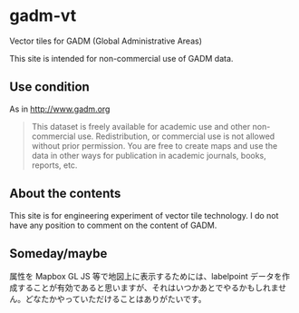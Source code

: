 # gadm-vt
Vector tiles for GADM (Global Administrative Areas)

This site is intended for non-commercial use of GADM data.

## Use condition
As in http://www.gadm.org

> This dataset is freely available for academic use and other non-commercial use. Redistribution, or commercial use is not allowed without prior permission. You are free to create maps and use the data in other ways for publication in academic journals, books, reports, etc.

## About the contents
This site is for engineering experiment of vector tile technology. I do not have any position to comment on the content of GADM.

## Someday/maybe
属性を Mapbox GL JS 等で地図上に表示するためには、labelpoint データを作成することが有効であると思いますが、それはいつかあとでやるかもしれません。どなたかやっていただけることはありがたいです。
